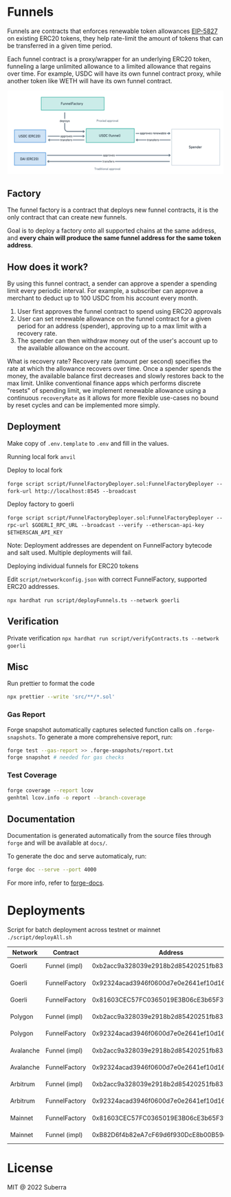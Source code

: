 # Funnels

Funnels are contracts that enforces renewable token allowances [EIP-5827](https://eips.ethereum.org/EIPS/eip-5827) on existing ERC20 tokens, they help rate-limit the amount of tokens that can be transferred in a given time period.

Each funnel contract is a proxy/wrapper for an underlying ERC20 token, funneling a large unlimited allowance to a limited allowance that regains over time. For example, USDC will have its own funnel contract proxy, while another token like WETH will have its own funnel contract.

![Funnels overview](overview.png)

## Factory

The funnel factory is a contract that deploys new funnel contracts, it is the only contract that can create new funnels.

Goal is to deploy a factory onto all supported chains at the same address, and **every chain will produce the same funnel address for the same token address**.

## How does it work?

By using this funnel contract, a sender can approve a spender a spending limit every periodic interval. For example, a subscriber can approve a merchant to deduct up to 100 USDC from his account every month.

1. User first approves the funnel contract to spend using ERC20 approvals
2. User can set renewable allowance on the funnel contract for a given period for an address (spender), approving up to a max limit with a recovery rate.
3. The spender can then withdraw money out of the user's account up to the available allowance on the account.

What is recovery rate? Recovery rate (amount per second) specifies the rate at which the allowance recovers over time. Once a spender spends the money, the available balance first decreases and slowly restores back to the max limit. Unlike conventional finance apps which performs discrete "resets" of spending limit, we implement renewable allowance using a continuous `recoveryRate` as it allows for more flexible use-cases no bound by reset cycles and can be implemented more simply.


## Deployment

Make copy of `.env.template` to `.env` and fill in the values.

Running local fork
`anvil`

Deploy to local fork

`forge script script/FunnelFactoryDeployer.sol:FunnelFactoryDeployer --fork-url http://localhost:8545 --broadcast`

Deploy factory to goerli

`forge script script/FunnelFactoryDeployer.sol:FunnelFactoryDeployer --rpc-url $GOERLI_RPC_URL --broadcast --verify --etherscan-api-key $ETHERSCAN_API_KEY`

Note: Deployment addresses are dependent on FunnelFactory bytecode and salt used. Multiple deployments will fail.

Deploying individual funnels for ERC20 tokens

Edit `script/networkconfig.json` with correct FunnelFactory, supported ERC20 addresses.

`npx hardhat run script/deployFunnels.ts --network goerli`

## Verification

Private verification
`npx hardhat run script/verifyContracts.ts --network goerli`

## Misc

Run prettier to format the code

```sh
npx prettier --write 'src/**/*.sol'
```

### Gas Report

Forge snapshot automatically captures selected function calls on `.forge-snapshots`. To generate a more comprehensive report, run:

```sh
forge test --gas-report >> .forge-snapshots/report.txt   
forge snapshot # needed for gas checks
```

### Test Coverage

```sh
forge coverage --report lcov   
genhtml lcov.info -o report --branch-coverage 
```

## Documentation

Documentation is generated automatically from the source files through `forge` and will be available at `docs/`. 

To generate the doc and serve automaticaly, run:

```sh
forge doc --serve --port 4000   
```

For more info, refer to [forge-docs](https://book.getfoundry.sh/reference/forge/forge-doc?highlight=doc#forge-doc).


# Deployments

Script for batch deployment across testnet or mainnet
`./script/deployAll.sh`

| Network   | Contract      | Address                                    | Version     |
| --------- | ------------- | ------------------------------------------ | ----------- |
| Goerli    | Funnel (impl) | 0xb2acc9a328039e2918b2d85420251fb831ce47e0 | 0.2.0-alpha |
| Goerli    | FunnelFactory | 0x92324acad3946f0600d7e0e2641ef10d1655d89d | 0.2.0-alpha |
| Goerli    | FunnelFactory | 0x81603CEC57FC0365019E3B06cE3b65F3ff6bcEB7 | 0.4.0-alpha |
| Polygon   | Funnel (impl) | 0xb2acc9a328039e2918b2d85420251fb831ce47e0 | 0.2.0-alpha |
| Polygon   | FunnelFactory | 0x92324acad3946f0600d7e0e2641ef10d1655d89d | 0.2.0-alpha |
| Avalanche | Funnel (impl) | 0xb2acc9a328039e2918b2d85420251fb831ce47e0 | 0.2.0-alpha |
| Avalanche | FunnelFactory | 0x92324acad3946f0600d7e0e2641ef10d1655d89d | 0.2.0-alpha |
| Arbitrum  | Funnel (impl) | 0xb2acc9a328039e2918b2d85420251fb831ce47e0 | 0.2.0-alpha |
| Arbitrum  | FunnelFactory | 0x92324acad3946f0600d7e0e2641ef10d1655d89d | 0.2.0-alpha |
| Mainnet   | FunnelFactory | 0x81603CEC57FC0365019E3B06cE3b65F3ff6bcEB7 | 0.4.0-alpha |
| Mainnet   | Funnel (impl) | 0xB82D6f4b82eA7cF69d6f930DcE8b00B59d5fb036 | 0.4.0-alpha |

# License

MIT @ 2022 Suberra
